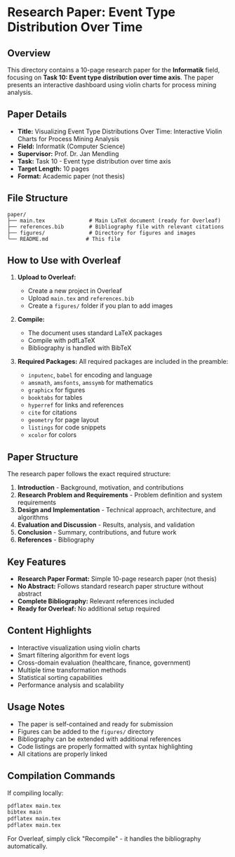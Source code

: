 # Research Paper: Event Type Distribution Over Time

## Overview

This directory contains a 10-page research paper for the **Informatik** field, focusing on **Task 10: Event type distribution over time axis**. The paper presents an interactive dashboard using violin charts for process mining analysis.

## Paper Details

- **Title:** Visualizing Event Type Distributions Over Time: Interactive Violin Charts for Process Mining Analysis
- **Field:** Informatik (Computer Science)
- **Supervisor:** Prof. Dr. Jan Mendling
- **Task:** Task 10 - Event type distribution over time axis
- **Target Length:** 10 pages
- **Format:** Academic paper (not thesis)

## File Structure

```
paper/
├── main.tex              # Main LaTeX document (ready for Overleaf)
├── references.bib        # Bibliography file with relevant citations
├── figures/              # Directory for figures and images
└── README.md            # This file
```

## How to Use with Overleaf

1. **Upload to Overleaf:**
   - Create a new project in Overleaf
   - Upload `main.tex` and `references.bib`
   - Create a `figures/` folder if you plan to add images

2. **Compile:**
   - The document uses standard LaTeX packages
   - Compile with pdfLaTeX
   - Bibliography is handled with BibTeX

3. **Required Packages:**
   All required packages are included in the preamble:
   - `inputenc`, `babel` for encoding and language
   - `amsmath`, `amsfonts`, `amssymb` for mathematics
   - `graphicx` for figures
   - `booktabs` for tables
   - `hyperref` for links and references
   - `cite` for citations
   - `geometry` for page layout
   - `listings` for code snippets
   - `xcolor` for colors

## Paper Structure

The research paper follows the exact required structure:

1. **Introduction** - Background, motivation, and contributions
2. **Research Problem and Requirements** - Problem definition and system requirements
3. **Design and Implementation** - Technical approach, architecture, and algorithms
4. **Evaluation and Discussion** - Results, analysis, and validation
5. **Conclusion** - Summary, contributions, and future work
6. **References** - Bibliography

## Key Features

- **Research Paper Format:** Simple 10-page research paper (not thesis)
- **No Abstract:** Follows standard research paper structure without abstract
- **Complete Bibliography:** Relevant references included
- **Ready for Overleaf:** No additional setup required

## Content Highlights

- Interactive visualization using violin charts
- Smart filtering algorithm for event logs
- Cross-domain evaluation (healthcare, finance, government)
- Multiple time transformation methods
- Statistical sorting capabilities
- Performance analysis and scalability

## Usage Notes

- The paper is self-contained and ready for submission
- Figures can be added to the `figures/` directory
- Bibliography can be extended with additional references
- Code listings are properly formatted with syntax highlighting
- All citations are properly linked

## Compilation Commands

If compiling locally:
```bash
pdflatex main.tex
bibtex main
pdflatex main.tex
pdflatex main.tex
```

For Overleaf, simply click "Recompile" - it handles the bibliography automatically.
